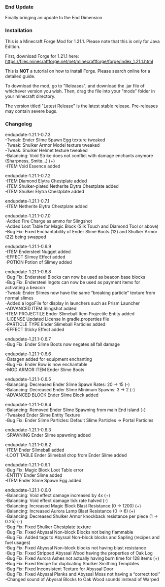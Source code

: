### End Update 

Finally bringing an update to the End Dimension

### Installation

This is a Minecraft Forge Mod for 1.21.1. Please note that this is only for Java Edition.

First, download Forge for 1.21.1 here: https://files.minecraftforge.net/net/minecraftforge/forge/index_1.21.1.html

This is **NOT** a tutorial on how to install Forge. Please search online for a detailed guide.

To download the mod, go to "Releases", and download the .jar file of whichever version you wish. Then, drag the file into your "mods" folder in your minecraft directory.

The version titled "Latest Release" is the latest stable release. Pre-releases may contain severe bugs.

### Changelog

endupdate-1.21.1-0.7.3 <br/>
-Tweak: Ender Slime Spawn Egg texture tweaked <br/>
-Tweak: Shulker Armor Model texture tweaked <br/>
-Tweak: Shulker Helmet texture tweaked <br/>
-Balancing: Void Strike does not conflict with damage enchants anymore (Sharpness, Smite…) (+) <br/>
-ITEM Void Essence added <br/>

endupdate-1.21.1-0.7.2 <br/>
-ITEM Diamond Elytra Chestplate added <br/>
-ITEM Shulker-plated Netherite Elytra Chestplate added <br/>
-ITEM Shulker Elytra Chestplate added <br/>

endupdate-1.21.1-0.7.1 <br/>
-ITEM Netherite Elytra Chestplate added

endupdate-1.21.1-0.7.0 <br/>
-Added Fire Charge as ammo for Slingshot <br/>
-Added Loot Table for Magic Block (Silk Touch and Diamond Tool or above) <br/>
-Bug Fix: Fixed Enchantability of Ender Slime Boots (12) and Shulker Armor (22) being swapped <br/>

endupdate-1.21.1-0.6.9 <br/>
-ITEM Endersteel Nugget added <br/>
-EFFECT Slimey Effect added <br/>
-POTION Potion of Slimey added <br/>

endupdate-1.21.1-0.6.8 <br/>
-Bug Fix: Endersteel Blocks can now be used as beacon base blocks<br/>
-Bug Fix: Endersteel Ingots can now be used as payment items for activating a beacon<br/>
-Tweak: Ender Slimes now have the same “breaking particle” texture from normal slimes <br/>
-Added a logoFile for display in launchers such as Prism Launcher <br/>
-ADVANCED ITEM Slingshot added <br/>
-ITEM PROJECTILE Ender Slimeball Item Projectile Entity added <br/>
-LICENSE Updated License in gradle.properties file <br/>
-PARTICLE TYPE Ender Slimeball Particles added <br/>
-EFFECT Sticky Effect added <br/>

endupdate-1.21.1-0.6.7 <br/>
-Bug Fix: Ender Slime Boots now negates all fall damage <br/>

endupdate-1.21.1-0.6.6 <br/>
-Datagen added for equipment enchanting <br/>
-Bug Fix: Ender Bow is now enchantable <br/>
-MOD ARMOR ITEM Ender Slime Boots <br/>

endupdate-1.21.1-0.6.5 <br/>
-Balancing: Decreased Ender Slime Spawn Rates: 20 -> 15 (-) <br/>
-Balancing: Decreased Ender Slime Minimum Spawns: 3 -> 2 (-) <br/>
-ADVANCED BLOCK Ender Slime Block added <br/>

endupdate-1.21.1-0.6.4 <br/>
-Balancing: Removed Ender Slime Spawning from main End island (-) <br/>
-Tweaked Ender Slime Entity Texture <br/>
-Bug Fix: Ender Slime Particles: Default Slime Particles -> Portal Particles <br/>

endupdate-1.21.1-0.6.3 <br/>
-SPAWNING Ender Slime spawning added <br/>

endupdate-1.21.1-0.6.2 <br/>
-ITEM Ender Slimeball added <br/>
-LOOT TABLE Ender Slimeball drop from Ender Slime added <br/>


endupdate-1.21.1-0.6.1 <br/>
-Bug Fix: Magic Block Loot Table error <br/>
-ENTITY Ender Slime added <br/>
-ITEM Ender Slime Spawn Egg added <br/>

endupdate-1.21.1-0.6.0 <br/>
-Balancing: Void effect damage increased by 4x (+) <br/>
-Balancing: Void effect damage tick rate halved (-) <br/>
-Balancing: Increased Magic Block Blast Resistance (0 -> 1200) (+) <br/>
-Balancing: Increased Aurora Lamp Blast Resistance (0 -> 6) (+) <br/>
-Balancing: Decreased Shulker Armor knockback resistance per piece (1 -> 0.25) (-) <br/>
-Bug Fix: Fixed Shulker Chestplate texture <br/>
-Bug Fix: Fixed Abyssal Non-block Blocks not being flammable <br/>
-Bug Fix: Added tags to Abyssal Non-block blocks and Sapling (recipes and fuel usages) <br/>
-Bug Fix: Fixed Abyssal Non-block blocks not having blast resistance <br/>
-Bug Fix: Fixed Stripped Abyssal Wood having the properties of Oak Log <br/>
-Bug Fix: Fixed Aurora Ashes not actually having burn time for 128 items (+) <br/>
-Bug Fix: Fixed Recipe for duplicating Shulker Smithing Templates <br/>
-Bug Fix: Fixed Inconsistent Texture for Abyssal Door <br/>
-Bug Fix: Fixed Abyssal Planks and Abyssal Moss not having a “correct tool” <br/>
-Changed sound of Abyssal Blocks to Oak Wood sounds instead of Warped <br/>
